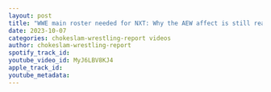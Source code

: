 ```yaml
---
layout: post
title: "WWE main roster needed for NXT: Why the AEW affect is still real? WrestleDream Review! Ep#164"
date: 2023-10-07
categories: chokeslam-wrestling-report videos
author: chokeslam-wrestling-report
spotify_track_id: 
youtube_video_id: MyJ6LBV8KJ4
apple_track_id: 
youtube_metadata: 
---
```

